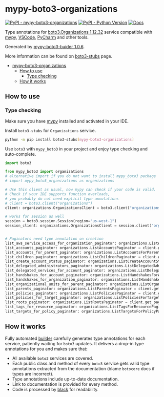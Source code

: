 # mypy-boto3-organizations

[![PyPI - mypy-boto3-organizations](https://img.shields.io/pypi/v/mypy-boto3-organizations.svg?color=blue)](https://pypi.org/project/mypy-boto3-organizations)
[![PyPI - Python Version](https://img.shields.io/pypi/pyversions/mypy-boto3-organizations.svg?color=blue)](https://pypi.org/project/mypy-boto3-organizations)
[![Docs](https://img.shields.io/readthedocs/mypy-boto3-builder.svg?color=blue)](https://mypy-boto3-builder.readthedocs.io/)

Type annotations for
[boto3.Organizations 1.12.32](https://boto3.amazonaws.com/v1/documentation/api/1.12.32/reference/services/organizations.html#Organizations) service
compatible with [mypy](https://github.com/python/mypy), [VSCode](https://code.visualstudio.com/),
[PyCharm](https://www.jetbrains.com/pycharm/) and other tools.

Generated by [mypy-boto3-buider 1.0.6](https://github.com/vemel/mypy_boto3_builder).

More information can be found on [boto3-stubs](https://pypi.org/project/boto3-stubs/) page.

- [mypy-boto3-organizations](#mypy-boto3-organizations)
  - [How to use](#how-to-use)
    - [Type checking](#type-checking)
  - [How it works](#how-it-works)

## How to use

### Type checking

Make sure you have [mypy](https://github.com/python/mypy) installed and activated in your IDE.

Install `boto3-stubs` for `Organizations` service.

```bash
python -m pip install boto3-stubs[mypy-boto3-organizations]
```

Use `boto3` with `mypy_boto3` in your project and enjoy type checking and auto-complete.

```python
import boto3

from mypy_boto3 import organizations
# alternative import if you do not want to install mypy_boto3 package
# import mypy_boto3_organizations as organizations

# Use this client as usual, now mypy can check if your code is valid.
# Check if your IDE supports function overloads,
# you probably do not need explicit type annotations
# client = boto3.client("organizations")
client: organizations.OrganizationsClient = boto3.client("organizations")

# works for session as well
session = boto3.session.Session(region="us-west-1")
session_client: organizations.OrganizationsClient = session.client("organizations")


# Paginators need type annotation on creation
list_aws_service_access_for_organization_paginator: organizations.ListAWSServiceAccessForOrganizationPaginator = client.get_paginator("list_aws_service_access_for_organization")
list_accounts_paginator: organizations.ListAccountsPaginator = client.get_paginator("list_accounts")
list_accounts_for_parent_paginator: organizations.ListAccountsForParentPaginator = client.get_paginator("list_accounts_for_parent")
list_children_paginator: organizations.ListChildrenPaginator = client.get_paginator("list_children")
list_create_account_status_paginator: organizations.ListCreateAccountStatusPaginator = client.get_paginator("list_create_account_status")
list_delegated_administrators_paginator: organizations.ListDelegatedAdministratorsPaginator = client.get_paginator("list_delegated_administrators")
list_delegated_services_for_account_paginator: organizations.ListDelegatedServicesForAccountPaginator = client.get_paginator("list_delegated_services_for_account")
list_handshakes_for_account_paginator: organizations.ListHandshakesForAccountPaginator = client.get_paginator("list_handshakes_for_account")
list_handshakes_for_organization_paginator: organizations.ListHandshakesForOrganizationPaginator = client.get_paginator("list_handshakes_for_organization")
list_organizational_units_for_parent_paginator: organizations.ListOrganizationalUnitsForParentPaginator = client.get_paginator("list_organizational_units_for_parent")
list_parents_paginator: organizations.ListParentsPaginator = client.get_paginator("list_parents")
list_policies_paginator: organizations.ListPoliciesPaginator = client.get_paginator("list_policies")
list_policies_for_target_paginator: organizations.ListPoliciesForTargetPaginator = client.get_paginator("list_policies_for_target")
list_roots_paginator: organizations.ListRootsPaginator = client.get_paginator("list_roots")
list_tags_for_resource_paginator: organizations.ListTagsForResourcePaginator = client.get_paginator("list_tags_for_resource")
list_targets_for_policy_paginator: organizations.ListTargetsForPolicyPaginator = client.get_paginator("list_targets_for_policy")
```

## How it works

Fully automated [builder](https://github.com/vemel/mypy_boto3_builder) carefully generates
type annotations for each service, patiently waiting for `boto3` updates. It delivers
a drop-in type annotations for you and makes sure that:

- All available `boto3` services are covered.
- Each public class and method of every `boto3` service gets valid type annotations
  extracted from the documentation (blame `botocore` docs if types are incorrect).
- Type annotations include up-to-date documentation.
- Link to documentation is provided for every method.
- Code is processed by [black](https://github.com/psf/black) for readability.